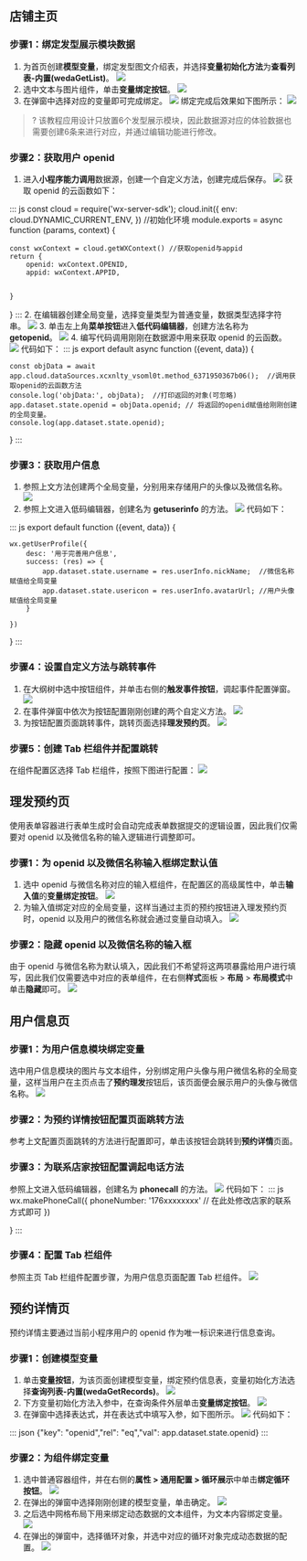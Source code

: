 ##  店铺主页
### 步骤1：绑定发型展示模块数据
1. 为首页创建**模型变量**，绑定发型图文介绍表，并选择**变量初始化方法**为**查看列表-内置(wedaGetList)**。
![](https://qcloudimg.tencent-cloud.cn/raw/cd42fb25a309e3b1317b81d7c7e05d06.png)
2. 选中文本与图片组件，单击**变量绑定按钮**。
![](https://qcloudimg.tencent-cloud.cn/raw/86de9421f1bbb84b6351a06067f8861a.png)
3. 在弹窗中选择对应的变量即可完成绑定。
![](https://qcloudimg.tencent-cloud.cn/raw/6de50b145624dcc23d0b225d8bae9b35.png)
绑定完成后效果如下图所示：
![](https://qcloudimg.tencent-cloud.cn/raw/ac9871293dc73993c847592090145c50.png)
>? 该教程应用设计只放置6个发型展示模块，因此数据源对应的体验数据也需要创建6条来进行对应，并通过编辑功能进行修改。



### 步骤2：获取用户 openid
1. 进入**小程序能力调用**数据源，创建一个自定义方法，创建完成后保存。
![](https://qcloudimg.tencent-cloud.cn/raw/d3de0dcf650201aed1875bfce306bb5c.png)
获取 openid 的云函数如下：
<dx-codeblock>
:::  js
const cloud = require('wx-server-sdk');
cloud.init({
    env: cloud.DYNAMIC_CURRENT_ENV,
})   //初始化环境
module.exports = async function (params, context) {

    const wxContext = cloud.getWXContext() //获取openid与appid
    return {
        openid: wxContext.OPENID,
        appid: wxContext.APPID,


    }
}
:::
</dx-codeblock>
2. 在编辑器创建全局变量，选择变量类型为普通变量，数据类型选择字符串。
![](https://qcloudimg.tencent-cloud.cn/raw/f537df564f4d82f452538618ee8d423d.png)
3. 单击左上角**菜单按钮**进入**低代码编辑器**，创建方法名称为 **getopenid**。
![](https://qcloudimg.tencent-cloud.cn/raw/fa442694712d6f7aeb92b67ff5522961.png)
4. 编写代码调用刚刚在数据源中用来获取 openid 的云函数。
![](https://qcloudimg.tencent-cloud.cn/raw/a6477f1e808a82830e364271d4cd3ab0.png)
代码如下：
<dx-codeblock>
:::  js
export default async function ({event, data}) {

    const objData = await app.cloud.dataSources.xcxnlty_vsoml0t.method_6371950367b06();  //调用获取openid的云函数方法
    console.log('objData:', objData);  //打印返回的对象(可忽略)
    app.dataset.state.openid = objData.openid; // 将返回的openid赋值给刚刚创建的全局变量。
    console.log(app.dataset.state.openid);

}
:::
</dx-codeblock>


### 步骤3：获取用户信息
1. 参照上文方法创建两个全局变量，分别用来存储用户的头像以及微信名称。
![](https://qcloudimg.tencent-cloud.cn/raw/e1f21d1679cd265f90c59d81126eff94.png)
2. 参照上文进入低码编辑器，创建名为 **getuserinfo** 的方法。
![](https://qcloudimg.tencent-cloud.cn/raw/2f507e10415e35ab03f09473518adf20.png)
代码如下：
<dx-codeblock>
:::  js
export default function ({event, data}) {

    wx.getUserProfile({
        desc: '用于完善用户信息',
        success: (res) => {
            app.dataset.state.username = res.userInfo.nickName;  //微信名称赋值给全局变量
            app.dataset.state.usericon = res.userInfo.avatarUrl; //用户头像赋值给全局变量
        }

    })
}
:::
</dx-codeblock>


### 步骤4：设置自定义方法与跳转事件
1. 在大纲树中选中按钮组件，并单击右侧的**触发事件按钮**，调起事件配置弹窗。
![](https://qcloudimg.tencent-cloud.cn/raw/aad5a9baa02b578a4bee1102aac33d14.png)
2. 在事件弹窗中依次为按钮配置刚刚创建的两个自定义方法。
![](https://qcloudimg.tencent-cloud.cn/raw/ef72acd640ad00bc962422d345de348b.png)
3. 为按钮配置页面跳转事件，跳转页面选择**理发预约页**。
![](https://qcloudimg.tencent-cloud.cn/raw/24e3196cd99d2bbb5b7bd20673a27976.png)


### 步骤5：创建 Tab 栏组件并配置跳转
在组件配置区选择 Tab 栏组件，按照下图进行配置：
![](https://qcloudimg.tencent-cloud.cn/raw/94fe6dbe0aee0f4869b07c6dc9318a97.png)


##  理发预约页
使用表单容器进行表单生成时会自动完成表单数据提交的逻辑设置，因此我们仅需要对 openid 以及微信名称的输入逻辑进行调整即可。

### 步骤1：为 openid 以及微信名称输入框绑定默认值
1. 选中 openid 与微信名称对应的输入框组件，在配置区的高级属性中，单击**输入值**的**变量绑定按钮**。
![](https://qcloudimg.tencent-cloud.cn/raw/86421784b7ffce789d9a8a6f70605cc6.png)
2. 为输入值绑定对应的全局变量，这样当通过主页的预约按钮进入理发预约页时，openid 以及用户的微信名称就会通过变量自动填入。
![](https://qcloudimg.tencent-cloud.cn/raw/e4dffe1a23b429ba030b57b27361a142.png)


### 步骤2：隐藏 openid 以及微信名称的输入框
由于 openid 与微信名称为默认填入，因此我们不希望将这两项暴露给用户进行填写，因此我们仅需要选中对应的表单组件，在右侧**样式**面板 > **布局** > **布局模式**中单击**隐藏**即可。
![](https://qcloudimg.tencent-cloud.cn/raw/056c59d3d8fad0d282170b0f8214e94b.png)

##  用户信息页
### 步骤1：为用户信息模块绑定变量
选中用户信息模块的图片与文本组件，分别绑定用户头像与用户微信名称的全局变量，这样当用户在主页点击了**预约理发**按钮后，该页面便会展示用户的头像与微信名称。
![](https://qcloudimg.tencent-cloud.cn/raw/81162f94a0f102fba03ba769c9e51b16.png)

### 步骤2：为预约详情按钮配置页面跳转方法
参考上文配置页面跳转的方法进行配置即可，单击该按钮会跳转到**预约详情**页面。

### 步骤3：为联系店家按钮配置调起电话方法
参照上文进入低码编辑器，创建名为 **phonecall** 的方法。
![](https://qcloudimg.tencent-cloud.cn/raw/acd81bd83cf5f0604331a3a87681841a.png)
代码如下：
<dx-codeblock>
:::  js
wx.makePhoneCall({
    phoneNumber: '176xxxxxxxx'  // 在此处修改店家的联系方式即可
})

}
:::
</dx-codeblock>


### 步骤4：配置 Tab 栏组件
参照主页 Tab 栏组件配置步骤，为用户信息页面配置 Tab 栏组件。
![](https://qcloudimg.tencent-cloud.cn/raw/22a808a5834267e8f737ab17de0d1405.png)

##  预约详情页
预约详情主要通过当前小程序用户的 openid 作为唯一标识来进行信息查询。
### 步骤1：创建模型变量
1. 单击**变量按钮**，为该页面创建模型变量，绑定预约信息表，变量初始化方法选择**查询列表-内置(wedaGetRecords)**。
![](https://qcloudimg.tencent-cloud.cn/raw/11c9d52cf49fe8f3173a03d9c4e90b23.png)
2. 下方变量初始化方法入参中，在查询条件外层单击**变量绑定按钮**。
![](https://qcloudimg.tencent-cloud.cn/raw/3a2711e35f0661279928735397ea1b8f.png)
3. 在弹窗中选择表达式，并在表达式中填写入参，如下图所示。
![](https://qcloudimg.tencent-cloud.cn/raw/a07a5ebce28f80e95052341c00ca04e2.png)
代码如下：
<dx-codeblock>
:::  json
{"key": "openid","rel": "eq","val": app.dataset.state.openid}
:::
</dx-codeblock>



### 步骤2：为组件绑定变量
1. 选中普通容器组件，并在右侧的**属性 > 通用配置 > 循环展示**中单击**绑定循环按钮**。
![](https://qcloudimg.tencent-cloud.cn/raw/e9e795eaa43fae6fe677b7e5df620f1c.png)
2. 在弹出的弹窗中选择刚刚创建的模型变量，单击确定。
![](https://qcloudimg.tencent-cloud.cn/raw/52fe8a7525523d9b73134ddf8bf23e0e.png)
3. 之后选中网格布局下用来绑定动态数据的文本组件，为文本内容绑定变量。
![](https://qcloudimg.tencent-cloud.cn/raw/d113a001235369fa8ad172d93e117458.png)
4. 在弹出的弹窗中，选择循环对象，并选中对应的循环对象完成动态数据的配置。
![](https://qcloudimg.tencent-cloud.cn/raw/372d648a4a63b55669c7327c7726d1dc.png)
